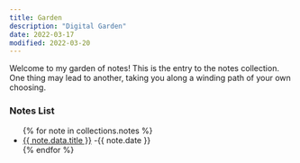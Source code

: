 ```yaml
---
title: Garden
description: "Digital Garden"
date: 2022-03-17
modified: 2022-03-20
---
```


Welcome to my garden of notes! This is the entry to the notes collection. One thing may lead to another, taking you along a winding path of your own choosing.

### Notes List

<ul>
{% for note in collections.notes %}
<li><a href="{{ note.url }}">{{ note.data.title }}</a> -{{ note.date }} </li>
{% endfor %}
</ul>
